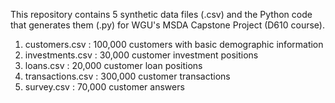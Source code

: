 This repository contains 5 synthetic data files (.csv) and the Python code that generates them (.py) for WGU's MSDA Capstone Project (D610 course).

1. customers.csv : 100,000 customers with basic demographic information
2. investments.csv : 30,000 customer investment positions
3. loans.csv : 20,000 customer loan positions
4. transactions.csv : 300,000 customer transactions
5. survey.csv : 70,000 customer answers
